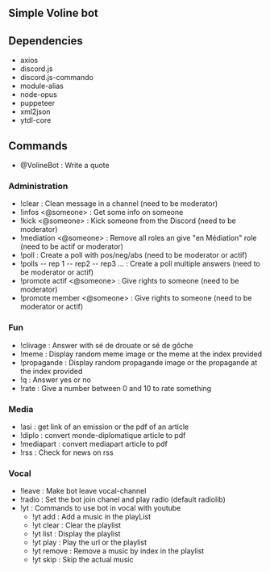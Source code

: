 ## Simple Voline bot

## Dependencies
 - axios
 - discord.js
 - discord.js-commando
 - module-alias
 - node-opus
 - puppeteer
 - xml2json
 - ytdl-core

## Commands
 - @VolineBot : Write a quote

### Administration
 - !clear : Clean message in a channel (need to be moderator)
 - !infos <@someone> : Get some info on someone
 - !kick <@someone> : Kick someone from the Discord (need to be moderator)
 - !mediation <@someone> : Remove all roles an give "en Médiation" role (need to be actif or moderator)
 - !poll <question> : Create a poll with pos/neg/abs (need to be moderator or actif)
 - !polls <question> -- rep 1 -- rep2 -- rep3 ... : Create a poll multiple answers (need to be moderator or actif)
 - !promote actif <@someone> : Give rights to someone (need to be moderator)
 - !promote member <@someone> : Give rights to someone (need to be moderator or actif)

### Fun
- !clivage <text> : Answer with sé de drouate or sé de gôche
- !meme <index> : Display random meme image or the meme at the index provided
- !propagande <index> : Display random propagande image or the propagande at the index provided
- !q <text> : Answer yes or no
- !rate <text> : Give a number between 0 and 10 to rate something

### Media
- !asi <url> : get link of an emission or the pdf of an article
- !diplo <url> : convert monde-diplomatique article to pdf
- !mediapart <url> : convert mediapart article to pdf
- !rss : Check for news on rss

### Vocal
 - !leave : Make bot leave vocal-channel
 - !radio <url> : Set the bot join chanel and play radio (default radiolib)
 - !yt : Commands to use bot in vocal with youtube
   - !yt add <url> : Add a music in the playList
   - !yt clear : Clear the playlist
   - !yt list : Display the playlist
   - !yt play <url> : Play the url or the playlist
   - !yt remove <index> : Remove a music by index in the playlist
   - !yt skip : Skip the actual music

